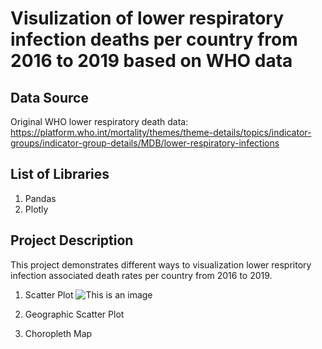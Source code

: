 # Visulization of lower respiratory  infection deaths per country from 2016 to 2019 based on WHO data

## Data Source

Original WHO lower respiratory death data:
https://platform.who.int/mortality/themes/theme-details/topics/indicator-groups/indicator-group-details/MDB/lower-respiratory-infections

## List of Libraries

1. Pandas
2. Plotly

## Project Description 
This project demonstrates different ways to visualization lower respritory infection associated death rates per country from 2016 to 2019. 
1. Scatter Plot
![This is an image](https://myoctocat.com/assets/images/base-octocat.svg)
2. Geographic Scatter Plot

3. Choropleth Map